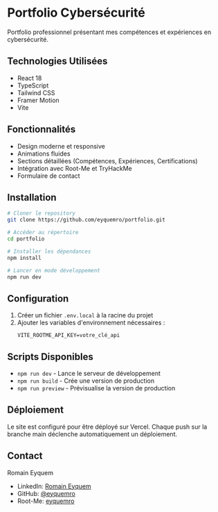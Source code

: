 # Portfolio Cybersécurité

Portfolio professionnel présentant mes compétences et expériences en cybersécurité.

## Technologies Utilisées

- React 18
- TypeScript
- Tailwind CSS
- Framer Motion
- Vite

## Fonctionnalités

- Design moderne et responsive
- Animations fluides
- Sections détaillées (Compétences, Expériences, Certifications)
- Intégration avec Root-Me et TryHackMe
- Formulaire de contact

## Installation

```bash
# Cloner le repository
git clone https://github.com/eyquemro/portfolio.git

# Accéder au répertoire
cd portfolio

# Installer les dépendances
npm install

# Lancer en mode développement
npm run dev
```

## Configuration

1. Créer un fichier `.env.local` à la racine du projet
2. Ajouter les variables d'environnement nécessaires :
   ```
   VITE_ROOTME_API_KEY=votre_clé_api
   ```

## Scripts Disponibles

- `npm run dev` - Lance le serveur de développement
- `npm run build` - Crée une version de production
- `npm run preview` - Prévisualise la version de production

## Déploiement

Le site est configuré pour être déployé sur Vercel. Chaque push sur la branche main déclenche automatiquement un déploiement.

## Contact

Romain Eyquem
- LinkedIn: [Romain Eyquem](https://www.linkedin.com/in/romain-eyquem)
- GitHub: [@eyquemro](https://github.com/eyquemro)
- Root-Me: [eyquemro](https://www.root-me.org/eyquemro)
